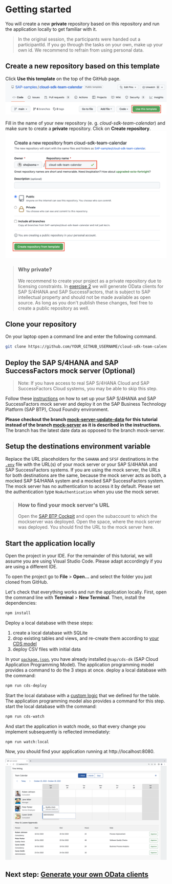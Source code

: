 # Getting started

You will create a new **private** repository based on this repository and run the application locally to get familiar with it.

> In the original session, the participants were handed out a participantId. If you go through the tasks on your own, make up your own id. We recommend to refrain from using personal data.

## Create a new repository based on this template

Click **Use this template** on the top of the GitHub page.
![Use Template](images/use-template.png)

Fill in the name of your new repository (e. g. _cloud-sdk-team-calendar_) and make sure to create a **private** repository. Click on **Create repository**.
![Create New](images/create-new.png)

> ### Why private?
>
> We recommend to create your project as a private repository due to licensing constraints. In [exercise 2](02-generate-odata-clients.md) we will generate OData clients for SAP S/4HANA and SAP SuccessFactors, that is subject to SAP intellectual property and should not be made available as open source. As long as you don't publish these changes, feel free to create a public repository as well.

## Clone your repository

On your laptop open a command line and enter the following command.

```sh
git clone https://github.com/YOUR_GITHUB_USERNAME/cloud-sdk-team-calendar.git
```

## Deploy the SAP S/4HANA and SAP SuccessFactors mock server (Optional)

> Note: If you have access to real SAP S/4HANA Cloud and SAP SuccessFactors Cloud systems, you may be able to skip this step.

Follow these [instructions](https://github.com/SAP/cloud-s4-sdk-book/tree/mock-server#how-to-run-the-server) on how to set up your SAP S/4HANA and SAP SuccessFactors mock server and deploy it on the SAP Business Technology Platform (SAP BTP), Cloud Foundry environment.

**Please checkout the branch [mock-server-update-data](https://github.com/SAP/cloud-s4-sdk-book/tree/mock-server-update-data) for this tutorial instead of the branch [mock-server](https://github.com/SAP/cloud-s4-sdk-book/tree/mock-server) as it is described in the instructions.** The branch has the latest date data as opposed to the branch mock-server.

## Setup the destinations environment variable

Replace the URL placeholders for the `S4HANA` and `SFSF` destinations in the [`.env`](../.env) file with the URL(s) of your mock server or your SAP S/4HANA and SAP SuccessFactors systems. If you are using the mock server, the URLs for both destinations are the same, because the mock server acts as both, a mocked SAP S4/HANA system and a mocked SAP SuccessFactors system. The mock server has no authentication to access it by default. Please set the authentication type `NoAuthentication` when you use the mock server.

> ### How to find your mock server's URL
>
> Open the [SAP BTP Cockpit](https://account.hana.ondemand.com) and open the subaccount to which the mockserver was deployed. Open the space, where the mock server was deployed. You should find the URL to the mock server here.

## Start the application locally

Open the project in your IDE. For the remainder of this tutorial, we will assume you are using Visual Studio Code. Please adapt accordingly if you are using a different IDE.

To open the project go to **File** > **Open...** and select the folder you just cloned from GitHub.

Let's check that everything works and run the application locally. First, open the command line with **Terminal** > **New Terminal**. Then, install the dependencies:

```sh
npm install
```

Deploy a local database with these steps:

1. create a local database with SQLite
2. drop existing tables and views, and re-create them according to [your CDS model](../db/data-model.cds)
3. deploy CSV files with initial data

In your [`package.json`](../package.json), you have already installed `@sap/cds-dk` (SAP Cloud Application Programming Model). The application programming model provides a command to do the 3 steps at once. deploy a local database with the command:

```sh
npm run cds-deploy
```

Start the local database with a [custom logic](../src/team-calendar-service.ts) that we defined for the table. The application programming model also provides a command for this step. start the local database with the command:

```sh
npm run cds-watch
```

And start the application in watch mode, so that every change you implement subsequently is reflected immediately:

```sh
npm run watch:local
```

Now, you should find your application running at http://localhost:8080.

![Local Deployment](images/local-deployment.png)

## Next step: [Generate your own OData clients](02-generate-odata-clients.md)
